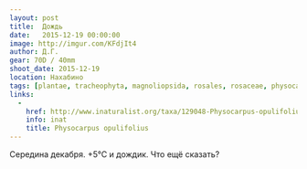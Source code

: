 ```yaml
---
layout: post
title:  Дождь
date:   2015-12-19 00:00:00
image: http://imgur.com/KFdjIt4
author: Д.Г.
gear: 70D / 40mm
shoot_date: 2015-12-19
location: Нахабино
tags: [plantae, tracheophyta, magnoliopsida, rosales, rosaceae, physocarpus, physocarpus opulifolius]
links:
  -
    href: http://www.inaturalist.org/taxa/129048-Physocarpus-opulifolius
    info: inat
    title: Physocarpus opulifolius
---
```


Середина декабря. +5℃ и дождик. Что ещё сказать?
